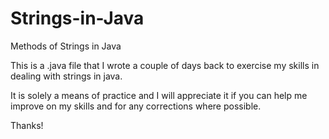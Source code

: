 # Strings-in-Java
Methods of Strings in Java

This is a .java file that I wrote a couple of days back to exercise my skills in dealing with strings in java.

It is solely a means of practice and I will appreciate it if you can help me improve on my skills and for any corrections where possible.

Thanks!
